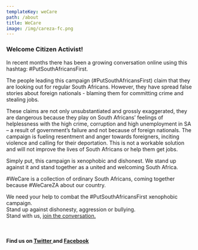 ```yaml
---
templateKey: weCare
path: /about
title: WeCare
image: /img/careza-fc.png
---
```


<h3><strong>Welcome Citizen Activist!</strong></h3>
<p>In recent months there has been a growing conversation online using this hashtag: #PutSouthAfricansFirst. </p>

<p>The people leading this campaign (#PutSouthAfricansFirst) claim that they are looking out for regular South Africans. However, they have spread false stories about foreign nationals - blaming them for committing crime and stealing jobs. </p>

<p>These claims are not only unsubstantiated and grossly exaggerated, they are dangerous because they play on South Africans’ feelings of helplessness with the high crime, corruption and high unemployment in SA – a result of government’s failure and not because of foreign nationals. The campaign is fueling resentment and anger towards foreigners, inciting violence and calling for their deportation. This is not a workable solution and will not improve the lives of South Africans or help them get jobs. </p> 

<p>Simply put, this campaign is xenophobic and dishonest. We stand up against it and stand together as a united and welcoming South Africa.</p>

<p>#WeCare is a collection of ordinary South Africans, coming together because #WeCareZA about our country. </p>

<p>We need your help to combat the #PutSouthAfricansFirst xenophobic campaign. <br/>
Stand up against dishonesty, aggression or bullying.<br/>
Stand with us, <a href="/join">join the conversation.</a> </br></p>
<br/>
<h4>Find us on <a href="https://twitter.com/wecareza" target="_blank">Twitter </a>and&nbsp;<a href="https://www.facebook.com/careZASocial/" target="_blank">Facebook</a></h4>


